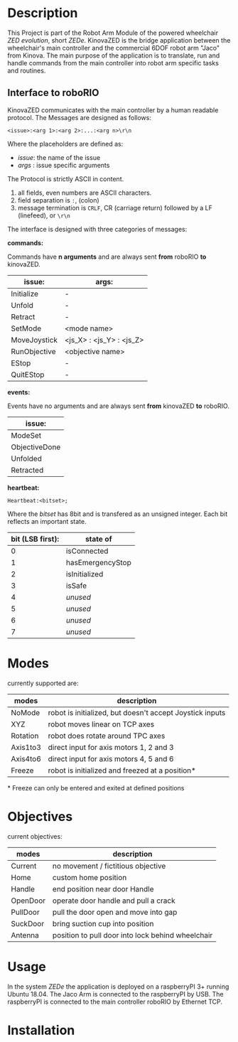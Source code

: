 # Description

This Project is part of the Robot Arm Module of the powered wheelchair _ZED evolution_, short _ZEDe_.
KinovaZED is the bridge application between the wheelchair's main controller and the commercial 6DOF robot arm "Jaco" from Kinova.
The main purpose of the application is to translate, run and handle commands from the main controller into robot arm specific tasks and routines. 

## Interface to roboRIO

KinovaZED communicates with the main controller by a human readable protocol.
The Messages are designed as follows:

    <issue>:<arg 1>:<arg 2>:...:<arg n>\r\n


Where the placeholders are defined as:

- _issue_: the name of the issue
- _args_ : issue specific arguments

The Protocol is strictly ASCII in content.

1. all fields, even numbers are ASCII characters.
2. field separation is `:`, (colon)
3. message termination is `CRLF`, CR (carriage return) followed by a LF (linefeed), or `\r\n`

The interface is designed with three categories of messages:

__commands:__

Commands have __n arguments__ and are always sent __from__ roboRIO __to__ kinovaZED.

| issue:       | args:       |
| ----------   | ----------- |
| Initialize   | -           |
| Unfold       | -           |
| Retract      | -           |
| SetMode      | \<mode name> |
| MoveJoystick | \<js_X> : <js_Y> : <js_Z> |
| RunObjective | \<objective name> |
| EStop        | -           |
| QuitEStop    | -           |

__events:__

Events have no arguments and are always sent __from__ kinovaZED __to__ roboRIO.

| issue:        |
| ------------- |
| ModeSet       |
| ObjectiveDone |
| Unfolded      |
| Retracted     |

__heartbeat:__

    Heartbeat:<bitset>;

Where the _bitset_ has 8bit and is transfered as an unsigned integer.
Each bit reflects an important state.

| bit (LSB first): | state of |
| ---------------- | -------- |
| 0 | isConnected |
| 1 | hasEmergencyStop |
| 2 | isInitialized |
| 3 | isSafe   |
| 4 | _unused_ |
| 5 | _unused_ |
| 6 | _unused_ |
| 7 | _unused_ |

# Modes

currently supported are:

| modes    | description |
| -------- | ----------- |
| NoMode   | robot is initialized, but doesn't accept Joystick inputs |
| XYZ      | robot moves linear on TCP axes |
| Rotation | robot does rotate around TPC axes |
| Axis1to3 | direct input for axis motors 1, 2 and 3 |
| Axis4to6 | direct input for axis motors 4, 5 and 6 |
| Freeze   | robot is initialized and freezed at a position* |

\* Freeze can only be entered and exited at defined positions

# Objectives

current objectives:

| modes    | description |
| -------- | ----------- |
| Current  | no movement / fictitious objective |
| Home     | custom home position |
| Handle   | end position near door Handle |
| OpenDoor | operate door handle and pull a crack |
| PullDoor | pull the door open and move into gap |
| SuckDoor | bring suction cup into position | 
| Antenna  | position to pull door into lock behind wheelchair |

# Usage

In the system _ZEDe_ the application is deployed on a raspberryPI 3+ running Ubuntu 18.04.
The Jaco Arm is connected to the raspberryPI by USB.
The raspberryPI is connected to the main controller roboRIO by Ethernet TCP.

# Installation